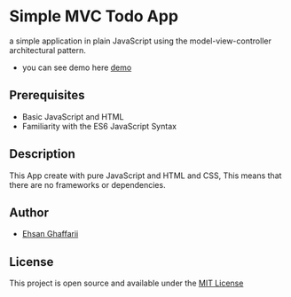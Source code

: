 # Simple MVC Todo App

a simple application in plain JavaScript using the model-view-controller architectural pattern.

- you can see demo here [demo](http://todo.ehsanghaffarii.ir)

## Prerequisites

- Basic JavaScript and HTML
- Familiarity with the ES6 JavaScript Syntax

## Description

This App create with pure JavaScript and HTML and CSS, This means that there are no frameworks or dependencies.

## Author

- [Ehsan Ghaffarii](https://ehsanghaffarii.ir)

## License

This project is open source and available under the [MIT License](LICENSE)
